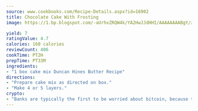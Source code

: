 ```yaml
---
source: www.cookbooks.com/Recipe-Details.aspx?id=16902
title: Chocolate Cake With Frosting
image: https://1.bp.blogspot.com/-aUrhxZRQW4k/YA2HwJJdHHI/AAAAAAAABgY/z2R8OXCxqDoBQtRn-q-fHG8g9_G4G1HBwCLcBGAsYHQ/s320/13.png

yield: 7
ratingValue: 4.7
calories: 160 calories
reviewCount: 406
cookTime: PT2H
prepTime: PT33M
ingredients:
- "1 box cake mix Duncan Hines Butter Recipe"
directions:
- "Prepare cake mix as directed on box."
- "Make 4 or 5 layers."
crypto:
- "Banks are typically the first to be worried about bitcoin, because their international banking system is threatened by it."
---
```

